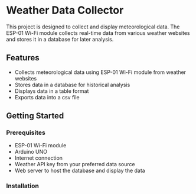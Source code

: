 # Weather Data Collector

This project is designed to collect and display meteorological data. The ESP-01 Wi-Fi module collects real-time data from various weather websites and stores it in a database for later analysis.

## Features

- Collects meteorological data using ESP-01 Wi-Fi module from weather websites
- Stores data in a database for historical analysis
- Displays data in a table format
- Exports data into a csv file

## Getting Started

### Prerequisites

- ESP-01 Wi-Fi module
- Arduino UNO
- Internet connection
- Weather API key from your preferred data source
- Web server to host the database and display the data

### Installation

